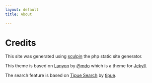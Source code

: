 ```yaml
---
layout: default
title: About

---
```


# Credits

This site was generated using [sculpin](http://sculpin.io) the php static site generator.

This theme is based on [Lanyon](http://lanyon.getpoole.com/) by [@mdo](https://twitter.com/mdo) which is a theme for [Jekyll](http://jekyllrb.com/).

The search feature is based on [Tipue Search](http://www.tipue.com/search/) by [tipue](http://www.tipue.com/).
